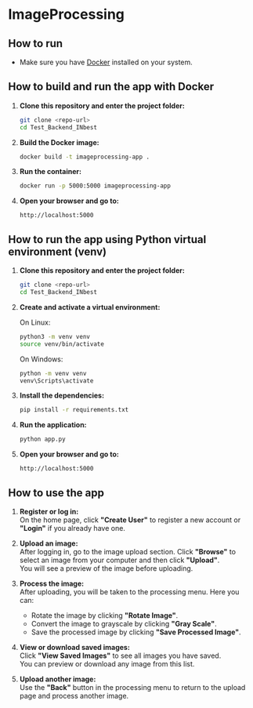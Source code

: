 # ImageProcessing

## How to run

- Make sure you have [Docker](https://docs.docker.com/get-docker/) installed on your system.

## How to build and run the app with Docker

1. **Clone this repository and enter the project folder:**

   ```sh
   git clone <repo-url>
   cd Test_Backend_INbest
   ```

2. **Build the Docker image:**

   ```sh
   docker build -t imageprocessing-app .
   ```

3. **Run the container:**

   ```sh
   docker run -p 5000:5000 imageprocessing-app
   ```

4. **Open your browser and go to:**

   ```
   http://localhost:5000
   ```

## How to run the app using Python virtual environment (venv)

1. **Clone this repository and enter the project folder:**

   ```sh
   git clone <repo-url>
   cd Test_Backend_INbest
   ```

2. **Create and activate a virtual environment:**

   On Linux:
   ```sh
   python3 -m venv venv
   source venv/bin/activate
   ```

   On Windows:
   ```sh
   python -m venv venv
   venv\Scripts\activate
   ```

3. **Install the dependencies:**

   ```sh
   pip install -r requirements.txt
   ```

4. **Run the application:**

   ```sh
   python app.py
   ```

5. **Open your browser and go to:**

   ```
   http://localhost:5000
   ```

## How to use the app

1. **Register or log in:**  
   On the home page, click **"Create User"** to register a new account or **"Login"** if you already have one.

2. **Upload an image:**  
   After logging in, go to the image upload section. Click **"Browse"** to select an image from your computer and then click **"Upload"**.  
   You will see a preview of the image before uploading.

3. **Process the image:**  
   After uploading, you will be taken to the processing menu. Here you can:
   - Rotate the image by clicking **"Rotate Image"**.
   - Convert the image to grayscale by clicking **"Gray Scale"**.
   - Save the processed image by clicking **"Save Processed Image"**.

4. **View or download saved images:**  
   Click **"View Saved Images"** to see all images you have saved.  
   You can preview or download any image from this list.

5. **Upload another image:**  
   Use the **"Back"** button in the processing menu to return to the upload page and process another image.